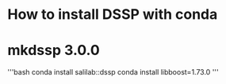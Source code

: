 # How to install DSSP with conda
# mkdssp 3.0.0
'''bash
conda install salilab::dssp
conda install libboost=1.73.0
'''